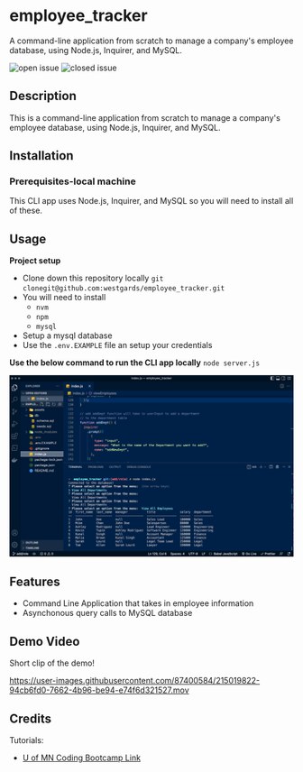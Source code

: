 # employee_tracker

A command-line application from scratch to manage a company's employee database, using Node.js, Inquirer, and MySQL.

![open issue](https://img.shields.io/github/issues-raw/westgards/employee_tracker)
![closed issue](https://img.shields.io/github/issues-closed-raw/westgards/employee_tracker)

## Description

This is a command-line application from scratch to manage a company's employee database, using Node.js, Inquirer, and MySQL.

## Installation

### Prerequisites-local machine

This CLI app uses Node.js, Inquirer, and MySQL so you will need to install all of these.

## Usage

**Project setup**

- Clone down this repository locally
  `git clonegit@github.com:westgards/employee_tracker.git`
- You will need to install
  - `nvm`
  - `npm`
  - `mysql`
- Setup a mysql database
- Use the `.env.EXAMPLE` file an setup your credentials

**Use the below command to run the CLI app locally**
`node server.js`

![Demo_employee_tracker](./assets/images/empl_track_scrn.png)

## Features

- Command Line Application that takes in employee information
- Asynchonous query calls to MySQL database

## Demo Video
Short clip of the demo!


https://user-images.githubusercontent.com/87400584/215019822-94cb6fd0-7662-4b96-be94-e74f6d321527.mov


## Credits

Tutorials:

- [U of MN Coding Bootcamp Link](https://github.com/coding-boot-camp)
